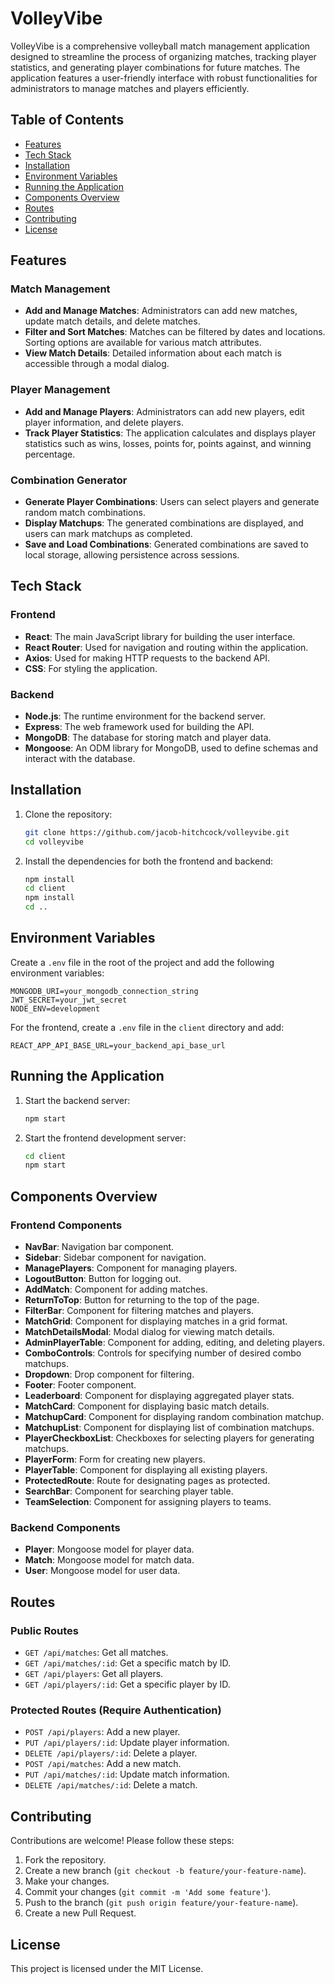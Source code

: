 # VolleyVibe

VolleyVibe is a comprehensive volleyball match management application designed to streamline the process of organizing matches, tracking player statistics, and generating player combinations for future matches. The application features a user-friendly interface with robust functionalities for administrators to manage matches and players efficiently.

## Table of Contents

- [Features](#features)
- [Tech Stack](#tech-stack)
- [Installation](#installation)
- [Environment Variables](#environment-variables)
- [Running the Application](#running-the-application)
- [Components Overview](#components-overview)
- [Routes](#routes)
- [Contributing](#contributing)
- [License](#license)

## Features

### Match Management
- **Add and Manage Matches**: Administrators can add new matches, update match details, and delete matches.
- **Filter and Sort Matches**: Matches can be filtered by dates and locations. Sorting options are available for various match attributes.
- **View Match Details**: Detailed information about each match is accessible through a modal dialog.

### Player Management
- **Add and Manage Players**: Administrators can add new players, edit player information, and delete players.
- **Track Player Statistics**: The application calculates and displays player statistics such as wins, losses, points for, points against, and winning percentage.

### Combination Generator
- **Generate Player Combinations**: Users can select players and generate random match combinations.
- **Display Matchups**: The generated combinations are displayed, and users can mark matchups as completed.
- **Save and Load Combinations**: Generated combinations are saved to local storage, allowing persistence across sessions.

## Tech Stack

### Frontend
- **React**: The main JavaScript library for building the user interface.
- **React Router**: Used for navigation and routing within the application.
- **Axios**: Used for making HTTP requests to the backend API.
- **CSS**: For styling the application.

### Backend
- **Node.js**: The runtime environment for the backend server.
- **Express**: The web framework used for building the API.
- **MongoDB**: The database for storing match and player data.
- **Mongoose**: An ODM library for MongoDB, used to define schemas and interact with the database.

## Installation

1. Clone the repository:
    ```sh
    git clone https://github.com/jacob-hitchcock/volleyvibe.git
    cd volleyvibe
    ```

2. Install the dependencies for both the frontend and backend:
    ```sh
    npm install
    cd client
    npm install
    cd ..
    ```

## Environment Variables

Create a `.env` file in the root of the project and add the following environment variables:

```
MONGODB_URI=your_mongodb_connection_string
JWT_SECRET=your_jwt_secret
NODE_ENV=development
```

For the frontend, create a `.env` file in the `client` directory and add:

```
REACT_APP_API_BASE_URL=your_backend_api_base_url
```

## Running the Application

1. Start the backend server:
    ```sh
    npm start
    ```

2. Start the frontend development server:
    ```sh
    cd client
    npm start
    ```

## Components Overview

### Frontend Components
- **NavBar**: Navigation bar component.
- **Sidebar**: Sidebar component for navigation.
- **ManagePlayers**: Component for managing players.
- **LogoutButton**: Button for logging out.
- **AddMatch**: Component for adding matches.
- **ReturnToTop**: Button for returning to the top of the page.
- **FilterBar**: Component for filtering matches and players.
- **MatchGrid**: Component for displaying matches in a grid format.
- **MatchDetailsModal**: Modal dialog for viewing match details.
- **AdminPlayerTable**: Component for adding, editing, and deleting players.
- **ComboControls**: Controls for specifying number of desired combo matchups.
- **Dropdown**: Drop component for filtering.
- **Footer**: Footer component.
- **Leaderboard**: Component for displaying aggregated player stats.
- **MatchCard**: Component for displaying basic match details.
- **MatchupCard**: Component for displaying random combination matchup.
- **MatchupList**: Component for displaying list of combination matchups.
- **PlayerCheckboxList**: Checkboxes for selecting players for generating matchups.
- **PlayerForm**: Form for creating new players.
- **PlayerTable**: Component for displaying all existing players.
- **ProtectedRoute**: Route for designating pages as protected.
- **SearchBar**: Component for searching player table.
- **TeamSelection**: Component for assigning players to teams.

### Backend Components
- **Player**: Mongoose model for player data.
- **Match**: Mongoose model for match data.
- **User**: Mongoose model for user data.

## Routes

### Public Routes
- `GET /api/matches`: Get all matches.
- `GET /api/matches/:id`: Get a specific match by ID.
- `GET /api/players`: Get all players.
- `GET /api/players/:id`: Get a specific player by ID.

### Protected Routes (Require Authentication)
- `POST /api/players`: Add a new player.
- `PUT /api/players/:id`: Update player information.
- `DELETE /api/players/:id`: Delete a player.
- `POST /api/matches`: Add a new match.
- `PUT /api/matches/:id`: Update match information.
- `DELETE /api/matches/:id`: Delete a match.

## Contributing

Contributions are welcome! Please follow these steps:

1. Fork the repository.
2. Create a new branch (`git checkout -b feature/your-feature-name`).
3. Make your changes.
4. Commit your changes (`git commit -m 'Add some feature'`).
5. Push to the branch (`git push origin feature/your-feature-name`).
6. Create a new Pull Request.

## License

This project is licensed under the MIT License.
